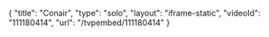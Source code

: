 {
    "title": "Conair",
    "type": "solo",
    "layout": "iframe-static",
    "videoId": "111180414",
    "url": "\/tvpembed\/111180414"
}